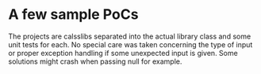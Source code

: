 # A few sample PoCs

The projects are calsslibs separated into the actual library class and some unit tests for each.
No special care was taken concerning the type of input or proper exception handling if some unexpected input is given. Some solutions might crash when passing null for example.